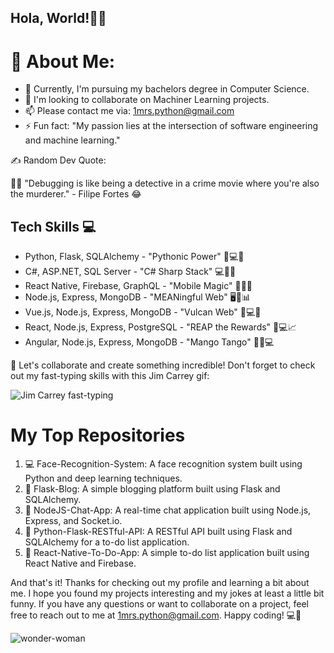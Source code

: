 ## Hola, World!👋👋 


# 💫 About Me:
* 🔭 Currently, I'm pursuing my bachelors degree in Computer Science.
* 👯 I'm looking to collaborate on Machiner Learning projects.
* 📫 Please contact me via: 1mrs.python@gmail.com
* ⚡ Fun fact: "My passion lies at the intersection of software engineering and machine learning."


✍️ Random Dev Quote:

🕵️‍♀️ "Debugging is like being a detective in a crime movie where you're also the murderer." - Filipe Fortes 😂


## Tech Skills 💻

* Python, Flask, SQLAlchemy - "Pythonic Power" 🐍💻🔮
* C#, ASP.NET, SQL Server - "C# Sharp Stack" 💻🔪💥
* React Native, Firebase, GraphQL - "Mobile Magic" 📱💥🔮
* Node.js, Express, MongoDB - "MEANingful Web" 🖥️🚀📊
* Vue.js, Node.js, Express, MongoDB - "Vulcan Web" 🌌💻🚀
* React, Node.js, Express, PostgreSQL - "REAP the Rewards" 🌾💻📈
* Angular, Node.js, Express, MongoDB - "Mango Tango" 🥭💃💻

🚀 Let's collaborate and create something incredible! Don't forget to check out my fast-typing skills with this Jim Carrey gif:

![Jim Carrey fast-typing](https://user-images.githubusercontent.com/84817579/232347397-9f648b4b-dce7-4c2b-b2db-487d66bbe008.gif)


# My Top Repositories

1. 💻 Face-Recognition-System: A face recognition system built using Python and deep learning techniques.
2. 📝 Flask-Blog: A simple blogging platform built using Flask and SQLAlchemy.
3. 💬 NodeJS-Chat-App: A real-time chat application built using Node.js, Express, and Socket.io.
4. 🚀 Python-Flask-RESTful-API: A RESTful API built using Flask and SQLAlchemy for a to-do list application.
5. 📱 React-Native-To-Do-App: A simple to-do list application built using React Native and Firebase.


And that's it! Thanks for checking out my profile and learning a bit about me. I hope you found my projects interesting and my jokes at least a little bit funny. If you have any questions or want to collaborate on a project, feel free to reach out to me at 1mrs.python@gmail.com. Happy coding! 💻🚀

![wonder-woman](https://user-images.githubusercontent.com/84817579/232348828-dc08ab3c-b659-4cff-8560-58950f2dd701.gif)



